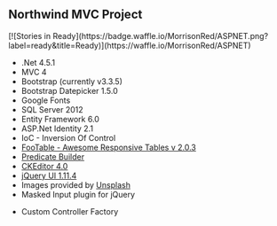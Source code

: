 <h2>Northwind MVC Project</h2>
[![Stories in Ready](https://badge.waffle.io/MorrisonRed/ASPNET.png?label=ready&title=Ready)](https://waffle.io/MorrisonRed/ASPNET)
<p>
  <ul>
    <li>.Net 4.5.1</li>
    <li>MVC 4</li>
    <li>Bootstrap (currently v3.3.5)</li>
    <li>Bootstrap Datepicker 1.5.0</li>
    <li>Google Fonts</li>
    <li>SQL Server 2012</li>
    <li>Entity Framework 6.0</li>
    <li>ASP.Net Identity 2.1</li>
    <li>IoC - Inversion Of Control</li>
    <li><a href="http://fooplugins.com/plugins/footable-jquery/" target="_blank">FooTable - Awesome Responsive Tables v 2.0.3</a></li>
    <li><a href="http://www.albahari.com/nutshell/predicatebuilder.aspx" target="_blank">Predicate Builder</a></li>
    <li>
      <a href="http://ckeditor.com/" target="_blank">CKEditor 4.0</a>
    </li>
    <li><a href="http://jqueryui.com/" target="_blank">jQuery UI 1.11.4</a></li>
    <li>
      Images provided by <a href="http://unsplash.com/" target="_blank">Unsplash</a>
    </li>
    <li>Masked Input plugin for jQuery</li>
  </ul>
</p>

<p>
  <ul>
    <li>Custom Controller Factory</li>
  </ul>
</p>


